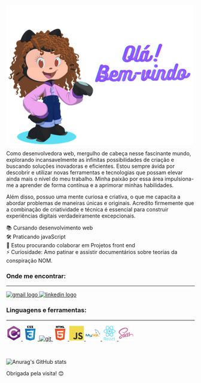 <img width="500" align="center" src="avatar.png" alt="Minha octocat">

Como desenvolvedora web, mergulho de cabeça nesse fascinante mundo, explorando incansavelmente as infinitas possibilidades de criação e buscando soluções inovadoras e eficientes. Estou sempre ávida por descobrir e utilizar novas ferramentas e tecnologias que possam elevar ainda mais o nível do meu trabalho. Minha paixão por essa área impulsiona-me a aprender de forma contínua e a aprimorar minhas habilidades.

Além disso, possuo uma mente curiosa e criativa, o que me capacita a abordar problemas de maneiras únicas e originais. Acredito firmemente que a combinação de criatividade e técnica é essencial para construir experiências digitais verdadeiramente excepcionais.


  
   
   📚 Cursando desenvolvimento web </br>
   🛠️ Praticando javaScript </br>
   💞️ Estou procurando colaborar em Projetos front end </br>
   ⚡ Curiosidade: Amo patinar e assistir documentários sobre teorias da conspiração NOM.



<h3> Onde me encontrar:</h3><hr>
 <div display="flex">
    <a href="edilanesantos75@gmail.com" target="_blank">
      <img src="https://img.shields.io/static/v1?message=Gmail&logo=gmail&label=&color=D14836&logoColor=white&labelColor=&style=for-the-badge"  alt="gmail logo"  />
    </a>
    <a href="https://www.linkedin.com/in/edilane-silva/" target="_blank">
      <img src="https://img.shields.io/static/v1?message=LinkedIn&logo=linkedin&label=&color=0077B5&logoColor=white&labelColor=&style=for-the-badge" alt="linkedin logo"  />
    </a>
  </div>
  
<h3 align="left">Linguagens e ferramentas:</h3><hr>
<p align="esquerda">
  <a href="https://www.w3schools.com/cs/" target="_blank" rel="noreferrer"> 
    <img src="https://raw.githubusercontent.com/devicons/devicon/master/icons/csharp/csharp-original.svg" alt="csharp" width="40" /> 
  </a> 
  <a href="https://www.w3schools.com/css/" target="_blank" rel="noreferrer"> 
    <img src="https://raw.githubusercontent.com/devicons/devicon/master/icons/css3/css3-original-wordmark.svg" alt="css3" width="40"/> 
  </a>
  <a href="https://git-scm.com/" target="_blank" rel="noreferrer"> 
    <img src="https://www.vectorlogo.zone/logos/git-scm/git-scm-icon.svg" alt="git" width="40"/>
  </a>
  <a href="https://www.w3.org/html/" target="_blank" rel="noreferrer"> 
    <img src="https://raw.githubusercontent.com/devicons/devicon/master/icons/html5/html5-original-wordmark.svg" alt="html5" width="40" /> 
  </a> 
  <a href="https://developer.mozilla.org/en-US/docs/Web/JavaScript" target="_blank" rel="noreferrer"> 
    <img src="https://raw.githubusercontent.com/devicons/devicon/master/icons/javascript/javascript-original.svg" alt="javascript" width="40" /> 
  </a>
  <a href="https://www.mysql.com/" target="_blank" rel="noreferrer">
   <img src="https://raw.githubusercontent.com/devicons/devicon/master/icons/mysql/mysql-original-wordmark.svg" alt="mysql" width="40"/>
  </a> 
  <a href="https://nodejs.org" target="_blank" rel="noreferrer"> 
  <a href="https://reactjs.org/" target="_blank" rel="noreferrer"> 
    <img src="https://raw.githubusercontent.com/devicons/devicon/master/icons/react/react-original-wordmark.svg" alt="react" width="40" /> 
  </a> 
  <a href="https://sass-lang.com" target="_blank" rel="noreferrer"> 
    <img src="https://raw.githubusercontent.com/devicons/devicon/master/icons/sass/sass-original.svg" alt="sass" width="40"/> 
    </a>
</p></br>

![Anurag's GitHub stats](https://github-readme-stats.vercel.app/api?username=edilanesilva&show_icons=true&theme=radical)

<p>Obrigada pela visita! 😊</p>
  








 












 

  

